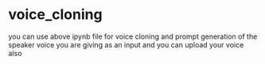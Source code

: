 # voice_cloning
you can use above ipynb file for voice cloning and prompt generation of the speaker voice you are giving as an input
and you can upload your voice also
